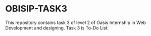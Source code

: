 # OBISIP-TASK3
This repository contains task 3 of level 2 of Oasis Internship in Web Development and designing. Task 3 is To-Do List.
